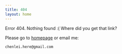 ```yaml
---
title: 404
layout: home
---
```


Error 404. Nothing found :( Where did you get that link?

Please go to [homepage](/) or email me:

    chenlei.here@gmail.com

